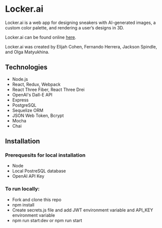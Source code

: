 # Locker.ai

Locker.ai is a web app for designing sneakers with AI-generated images, a custom color palette, and rendering a user’s designs in 3D.

Locker.ai can be found online [here](https://lockerai.herokuapp.com/).

Locker.ai was created by Elijah Cohen, Fernando Herrera, Jackson Spindle, and Olga Matyukhina.

## Technologies

- Node.js
- React, Redux, Webpack
- React Three Fiber, React Three Drei
- OpenAI's Dall-E API
- Express
- PostgreSQL
- Sequelize ORM
- JSON Web Token, Bcrypt
- Mocha
- Chai

## Installation

### Prerequesits for local installation

- Node
- Local PostreSQL database
- OpenAI API Key

### To run locally:

- Fork and clone this repo
- npm install
- Create secrets.js file and add JWT environment variable and API_KEY environment variable
- npm run start:dev or npm run start
